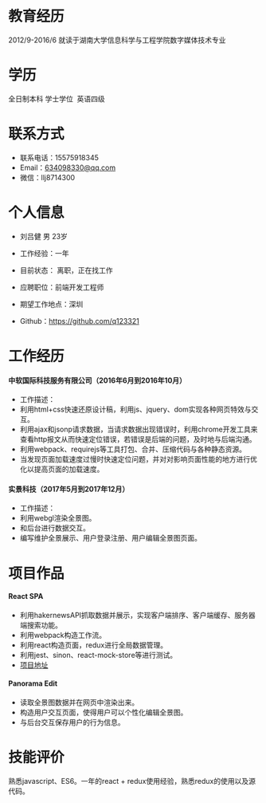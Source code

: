 
# 教育经历  
2012/9-2016/6 就读于湖南大学信息科学与工程学院数字媒体技术专业  
# 学历  
全日制本科 学士学位  英语四级  
# 联系方式
- 联系电话：15575918345
- Email：634098330@qq.com
- 微信：llj8714300

# 个人信息
- 刘吕健 男 23岁

- 工作经验：一年

- 目前状态： 离职，正在找工作

- 应聘职位：前端开发工程师

- 期望工作地点：深圳

- Github：https://github.com/q123321

# 工作经历  
#### 中软国际科技服务有限公司（2016年6月到2016年10月）
- 工作描述： 
- 利用html+css快速还原设计稿，利用js、jquery、dom实现各种网页特效与交互。
- 利用ajax和jsonp请求数据，当请求数据出现错误时，利用chrome开发工具来查看http报文从而快速定位错误，若错误是后端的问题，及时地与后端沟通。
- 利用webpack、requirejs等工具打包、合并、压缩代码与各种静态资源。
- 当发现页面加载速度过慢时快速定位问题，并对对影响页面性能的地方进行优化以提高页面的加载速度。

#### 实景科技（2017年5月到2017年12月）
- 工作描述： 
- 利用webgl渲染全景图。
- 和后台进行数据交互。
- 编写维护全景展示、用户登录注册、用户编辑全景图页面。
 
# 项目作品
#### React SPA
- 利用hakernewsAPI抓取数据并展示，实现客户端排序、客户端缓存、服务器端搜索功能。
- 利用webpack构造工作流。
- 利用react构造页面，redux进行全局数据管理。
- 利用jest、sinon、react-mock-store等进行测试。
- [项目地址](https://github.com/liulvjianisawesome/hacker-news)

#### Panorama Edit
- 读取全景图数据并在网页中渲染出来。
- 构造用户交互页面，使得用户可以个性化编辑全景图。
- 与后台交互保存用户的行为信息。

# 技能评价
熟悉javascript、ES6。一年的react + redux使用经验，熟悉redux的使用以及源代码。
